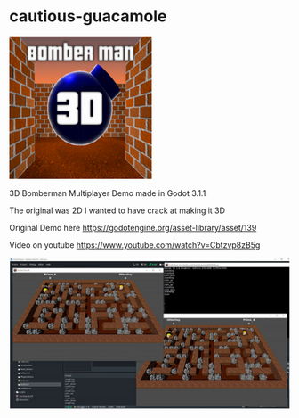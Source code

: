 # cautious-guacamole
![](3d_bomber/immages/shigleb.png)

3D Bomberman Multiplayer Demo  made in Godot 3.1.1

The original was 2D I wanted to have crack at making it 3D

Original Demo here
https://godotengine.org/asset-library/asset/139

Video on youtube
https://www.youtube.com/watch?v=Cbtzvp8zB5g

![](preview3D_BM.JPG)
